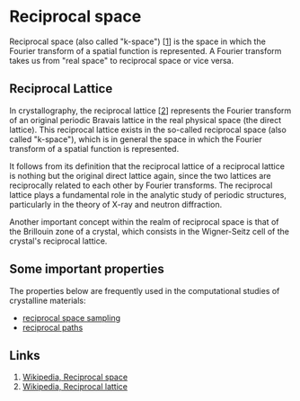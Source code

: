 # Reciprocal space

Reciprocal space (also called "k-space") [[1](#links)] is the space in which the Fourier transform of a spatial function is represented. A Fourier transform takes us from "real space" to reciprocal space or vice versa.

## Reciprocal Lattice

In crystallography, the reciprocal lattice [[2](#links)] represents the Fourier transform of an original periodic Bravais lattice in the real physical space (the direct lattice). This reciprocal lattice exists in the so-called reciprocal space (also called "k-space"), which is in general the space in which the Fourier transform of a spatial function is represented.  

It follows from its definition that the reciprocal lattice of a reciprocal lattice is nothing but the original direct lattice again, since the two lattices are reciprocally related to each other by Fourier transforms. The reciprocal lattice plays a fundamental role in the analytic study of periodic structures, particularly in the theory of X-ray and neutron diffraction. 

Another important concept within the realm of reciprocal space is that of the Brillouin zone of a crystal, which consists in the Wigner-Seitz cell of the crystal's reciprocal lattice. 

## Some important properties

The properties below are frequently used in the computational studies of crystalline materials:

- [reciprocal space sampling](reciprocal-space/sampling.md)
- [reciprocal paths](reciprocal-space/paths.md)

## Links

1. [Wikipedia, Reciprocal space](https://en.wikipedia.org/wiki/Reciprocal_lattice#Reciprocal_space)
2. [Wikipedia, Reciprocal lattice](https://en.wikipedia.org/wiki/Reciprocal_lattice)
